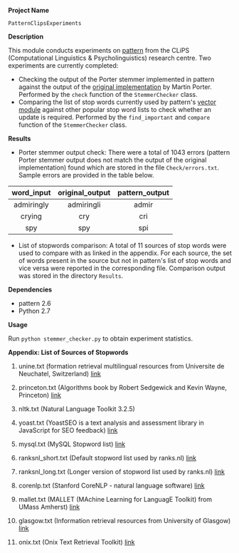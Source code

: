 **Project Name**

`PatternClipsExperiments`

**Description**

This module conducts experiments on [pattern](https://github.com/clips/pattern) from the CLiPS (Computational Linguistics & Psycholinguistics) research centre. Two experiments are currently completed:
* Checking the output of the Porter stemmer implemented in pattern against the output of the [original implementation](https://tartarus.org/martin/PorterStemmer/) by Martin Porter. Performed by the `check` function of the `StemmerChecker` class.
* Comparing the list of stop words currently used by pattern's [vector module](https://github.com/clips/pattern/blob/master/pattern/vector/stopwords-en.txt) against other popular stop word lists to check whether an update is required. Performed by the `find_important` and `compare` function of the `StemmerChecker` class.

**Results**

* Porter stemmer output check: There were a total of 1043 errors (pattern Porter stemmer output does not match the output of the original implementation) found which are stored in the file `Check/errors.txt`. Sample errors are provided in the table below.

|word_input     | original_output| pattern_output  |
|:-------------:|:--------------:|:---------------:|
| admiringly    | admiringli  | admir           |
| crying        | cry            |   cri           |
| spy           | spy            |    spi          |

* List of stopwords comparison: A total of 11 sources of stop words were used to compare with as linked in the appendix. For each source, the set of words present in the source but not in pattern's list of stop words and vice versa were reported in the corresponding file. Comparison output was stored in the directory `Results`.

**Dependencies**
* pattern 2.6
* Python 2.7

**Usage**

Run `python stemmer_checker.py` to obtain experiment statistics.

**Appendix: List of Sources of Stopwords**

1. unine.txt (formation retrieval multilingual resources from Universite de Neuchatel, Switzerland) [link](http://members.unine.ch/jacques.savoy/clef/englishST.txt)

2. princeton.txt (Algorithms book by Robert Sedgewick and Kevin Wayne, Princeton) [link](https://algs4.cs.princeton.edu/35applications/stopwords.txt)

3. nltk.txt (Natural Language Toolkit 3.2.5)

4. yoast.txt (YoastSEO is a text analysis and assessment library in JavaScript for SEO feedback) [link](https://github.com/Yoast/YoastSEO.js/blob/develop/src/config/stopwords.js)

5. mysql.txt (MySQL Stopword list) [link](https://www.ranks.nl/stopwords)

6. ranksnl_short.txt (Default stopword list used by ranks.nl) [link](https://www.ranks.nl/stopwords)

7. ranksnl_long.txt (Longer version of stopword list used by ranks.nl) [link](https://www.ranks.nl/stopwords)

8. corenlp.txt (Stanford CoreNLP - natural language software) [link](https://github.com/stanfordnlp/CoreNLP/blob/master/data/edu/stanford/nlp/patterns/surface/stopwords.txt)

9. mallet.txt (MALLET (MAchine Learning for LanguagE Toolkit) from UMass Amherst) [link](https://github.com/mimno/Mallet/blob/master/stoplists/en.txt)

10. glasgow.txt (Information retrieval resources from University of Glasgow) [link](http://ir.dcs.gla.ac.uk/resources/linguistic_utils/stop_words)

11. onix.txt (Onix Text Retrieval Toolkit) [link](http://www.lextek.com/manuals/onix/stopwords1.html)
